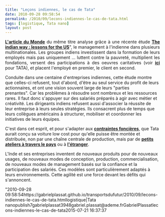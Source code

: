 ```yaml
---
title: "Leçons indiennes, le cas de Tata"
date: 2010-09-28 09:58:54
permalink: /2010/09/lecons-indiennes-le-cas-de-tata.html
tags: [logistique, Tata nano]
layout: post
---
```


<p style="text-align: justify"><strong><a href="http://www.lemonde.fr/idees/article/2010/09/27/lecons-indiennes_1416407_3232.html" target="_blank">L'article du Monde</a></strong> du même titre analyse grâce à une récente étude <strong><a href=""http://www.hreonline.com/HRE/story.jsp?storyId=351767161"" target=""_blank"">The indian way : lessons for the US</a></strong>", le management à l'indienne dans plusieurs multinationales. Les groupes indiens investissent dans la formation de leurs employés mais pas uniquement ... luttent contre la pauvreté, multiplient les fondations, versent des participations à des oeuvres caritatives (voir <strong><a href=""http://www.management-issues.com/2010/9/20/opinion/lessons-from-india-social-profitability.asp"" target=""_blank"">ici </a></strong>pour TATA), et placent l'employé en premier, le client en second.</p> <p style=""text-align: justifypadding-left: 30px"">Conduite dans une centaine d'entreprises indiennes, cette étude montre que celles-ci refusent, tout d'abord, d'être au seul service du profit de leurs actionnaires, et ont une vision souvent large de leurs "parties prenantes". Car les problèmes à résoudre sont nombreux et les ressources rares. Il faut donc s'appuyer sur des salariés préparés à agir avec métier et créativité. Les dirigeants indiens refusent aussi d'associer la réussite de leur entreprise à leurs seules stratégies. Ils consacrent plus de temps que leurs collègues américains à structurer, mobiliser et coordonner les initiatives de leurs équipes.<span style=""font-family: Franklin Gothic Bookfont-size: x-small""> </span></p> <p style=""text-align: justify"">C'est dans cet esprit, et pour s'adapter aux <strong><a href=""http://tempsreel.nouvelobs.com/actualite/monde/20100713.FAP5383/en-inde-le-developpement-genere-des-conflits-fonciers.html"" target=""_self"">contraintes foncières</a></strong>, que Tata aurait conçu sa voiture low cost pour qu'elle puisse être montée et distribuée, non par une chaîne centrale de production, mais par de <strong><a href=""http://www.businessweek.com/innovate/NussbaumOnDesign/archives/2008/01/new_distribution_system_for_indias_nano_car_from_tata.html"" target=""_blank"">petits ateliers à travers le pays</a></strong> ou à <strong><a href=""http://store.businessmonitor.com/article/331882"" target=""_blank"">l'étranger</a></strong>.</p> <p style=""text-align: justify"">L'Inde et ses entreprises inventent de nouveaux produits pour de nouveaux usages, de nouveaux modes de conception, production, commercialisation, de nouveaux modes de management basés sur la confiance et la participation des salariés. Ces modèles sont particulièrement adaptés à leurs environnements. Cette agilité est une force devant les défits qui s'annoncent.</p>"2010-09-28 09:58:54https://gabrielplassat.github.io/transportsdufutur/2010/09/lecons-indiennes-le-cas-de-tata.htmllogistique|Tata nanopublish7gabrielplassat3948gabriel.plassat@ademe.frGabrielPlassatlecons-indiennes-le-cas-de-tata2015-07-21 16:37:37
